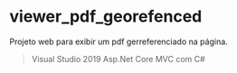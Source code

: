 # viewer_pdf_georefenced
Projeto web para exibir um pdf gerreferenciado na página.

> Visual Studio 2019
> Asp.Net Core MVC com C#
